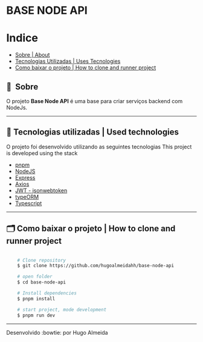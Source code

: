 # **BASE NODE API**

<!-- <h1 align="center">
    <img src="https://ik.imagekit.io/kudysak8uv/logo2_wkzFleEF6.png">
</h1>

<h1>
    <img src="public/apresentacao.gif">
</h1> -->
<!-- 
<h3 align="center">
    <a href="">Acessar a demonstração</a>
<h3 > -->

# Indice

- [Sobre | About](#-sobre)
- [Tecnologias Utilizadas | Uses Tecnologies](#-tecnologias-utilizadas)
- [Como baixar o projeto | How to clone and runner project](#-como-baixar-o-projeto)


## 🔖&nbsp; Sobre
O projeto **Base Node API** é uma base para criar serviços backend com NodeJs.

---

## 🚀 Tecnologias utilizadas | Used technologies
O projeto foi desenvolvido utilizando as seguintes tecnologias
This project is developed using the stack

- [pnpm](https://pnpm.io)
- [NodeJS](https://nodejs.org/en/)
- [Express](https://expressjs.com)
- [Axios](https://github.com/axios/axios)
- [JWT - jsonwebtoken](https://jwt.io)
- [typeORM](https://typeorm.io)
- [Typescript](https://www.typescriptlang.org)

---

## 🗂 Como baixar o projeto | How to clone and runner project

```bash

    # Clone repository 
    $ git clone https://github.com/hugoalmeidahh/base-node-api

    # open folder
    $ cd base-node-api

    # Install dependencies
    $ pnpm install

    # start project, mode development
    $ pnpm run dev
```

---

Desenvolvido :bowtie: por Hugo Almeida
